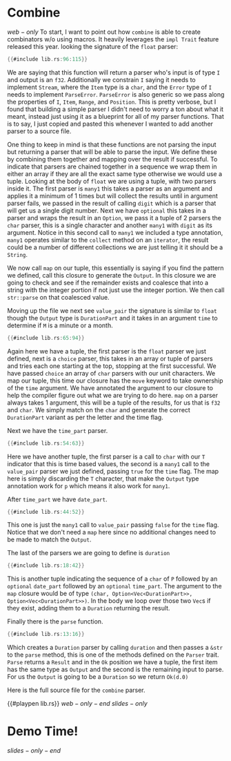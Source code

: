# Combine
$web-only$
To start, I want to point out how `combine` is able to create combinators w/o using macros. It heavily leverages the `impl Trait` feature released this year. looking the signature of the `float` parser:

```rust
{{#include lib.rs:96:115}}
```
We are saying that this function will return a parser who's input is of type `I` and output is an `f32`. Additionally we constrain `I` saying it needs to implement `Stream`, where the `Item` type is a `char`, and the `Error` type of `I` needs to implement `ParseError`. `ParseError` is also generic so we pass along the properties of `I`, `Item`, `Range`, and `Position`. This is pretty verbose, but I found that building a simple parser I didn't need to worry a ton about what it meant, instead just using it as a blueprint for all of my parser functions. That is to say, I just copied and pasted this whenever I wanted to add another parser to a source file.

One thing to keep in mind is that these functions are not parsing the input but returning a parser that will be able to parse the input. We define these by combining them together and mapping over the result if successful. To indicate that parsers are chained together in a sequence we wrap them in either an array if they are all the exact same type otherwise we would use a tuple. Looking at the body of `float` we are using a tuple, with two parsers inside it. The first parser is `many1` this takes a parser as an argument and applies it a minimum of 1 times but will collect the results until in argument parser fails, we passed in the result of calling `digit` which is a parser that will get us a single digit number. Next we have `optional` this takes in a parser and wraps the result in an `Option`, we pass it a tuple of 2 parsers the `char` parser, this is a single character and another `many1` with `digit` as its argument. Notice in this second call to `many1` we included a type annotation, `many1` operates similar to the `collect` method on an `iterator`, the result could be a number of different collections we are just telling it it should be a `String`.

We now call `map` on our tuple, this essentially is saying if you find the pattern we defined, call this closure to generate the `Output`. In this closure we are going to check and see if the remainder exists and coalesce that into a string with the integer portion if not just use the integer portion. We then call `str::parse` on that coalesced value.

Moving up the file we next see `value_pair` the signature is similar to `float` though the `Output` type is `DurationPart` and it takes in an argument `time` to determine if `M` is a minute or a month.

```rust
{{#include lib.rs:65:94}}
```

Again here we have a tuple, the first parser is the `float` parser we just defined, next is a `choice` parser, this takes in an array or tuple of parsers and tries each one starting at the top, stopping at the first successful. We have passed `choice` an array of `char` parsers with our unit characters. We map our tuple, this time our closure has the `move` keyword to take ownership of the `time` argument. We have annotated the argument to our closure to help the compiler figure out what we are trying to do here. `map` on a parser always takes 1 argument, this will be a tuple of the results, for us that is `f32` and `char`. We simply match on the `char` and generate the correct `DurationPart` variant as per the letter and the time flag.

Next we have the `time_part` parser.

```rust
{{#include lib.rs:54:63}}
```

Here we have another tuple, the first parser is a call to `char` with our `T` indicator that this is time based values, the second is a `many1` call to the `value_pair` parser we just defined, passing `true` for the `time` flag. The map here is simply discarding the `T` character, that make the `Output` type annotation work for `p` which means it also work for `many1`.

After `time_part` we have `date_part`.

```rust
{{#include lib.rs:44:52}}
```

This one is just the `many1` call to `value_pair` passing `false` for the `time` flag. Notice that we don't need a `map` here since no additional changes need to be made to match the `Output`.

The last of the parsers we are going to define is `duration`

```rust
{{#include lib.rs:18:42}}
```

This is another tuple indicating the sequence of a `char` of `P` followed by an `optional` `date_part` followed by an `optional` `time_part`. The argument to the `map` closure would be of type `(char, Option<Vec<DurationPart>>, Option<Vec<DurationPart>>)`. In the body we loop over those two `Vec`s if they exist, adding them to a `Duration` returning the result.

Finally there is the `parse` function.


```rust
{{#include lib.rs:13:16}}
```

Which creates a `Duration` parser by calling `duration` and then passes a `&str` to the `parse` method, this is one of the methods defined on the `Parser` trait. `Parse` returns a `Result` and in the `Ok` position we have a tuple, the first item has the same type as `Output` and the second is the remaining input to parse. For us the `Output` is going to be a `Duration` so we return `Ok(d.0)`

Here is the full source file for the `combine` parser.

{{#playpen lib.rs}}
$web-only-end$
$slides-only$
# Demo Time!
$slides-only-end$